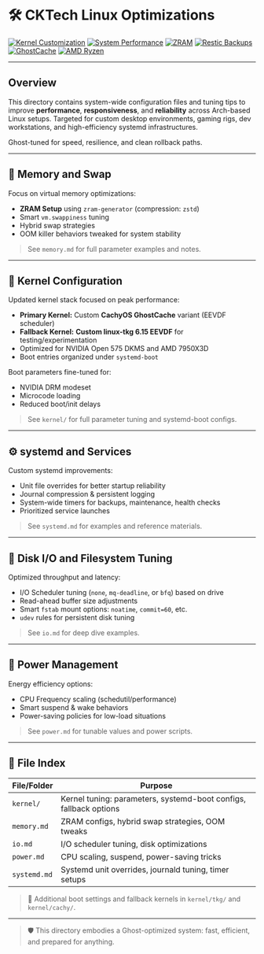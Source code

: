 # 🛠 CKTech Linux Optimizations

[![Kernel Customization](https://img.shields.io/badge/Kernel-Custom_Tuning-blue)](https://www.kernel.org/) [![System Performance](https://img.shields.io/badge/System-Optimized-brightgreen)](https://archlinux.org) [![ZRAM](https://img.shields.io/badge/ZRAM-Enabled-5C6BC0)](https://wiki.archlinux.org/title/Zram) [![Restic Backups](https://img.shields.io/badge/Backups-Restic-orange)](https://restic.net) [![GhostCache](https://img.shields.io/badge/CachyOS-GhostCache-ff69b4)](https://cachyos.org/) [![AMD Ryzen](https://img.shields.io/badge/Ryzen-7950X3D-ED1C24)](https://www.amd.com/en/processors/ryzen)

---

## Overview

This directory contains system-wide configuration files and tuning tips to improve **performance**, **responsiveness**, and **reliability** across Arch-based Linux setups. Targeted for custom desktop environments, gaming rigs, dev workstations, and high-efficiency systemd infrastructures.

Ghost-tuned for speed, resilience, and clean rollback paths.

---

## 🧬 Memory and Swap

Focus on virtual memory optimizations:

- **ZRAM Setup** using `zram-generator` (compression: `zstd`)
- Smart `vm.swappiness` tuning
- Hybrid swap strategies
- OOM killer behaviors tweaked for system stability

> See `memory.md` for full parameter examples and notes.

---

## 🧬 Kernel Configuration

Updated kernel stack focused on peak performance:

- **Primary Kernel:** Custom **CachyOS GhostCache** variant (EEVDF scheduler)
- **Fallback Kernel:** **Custom linux-tkg 6.15 EEVDF** for testing/experimentation
- Optimized for NVIDIA Open 575 DKMS and AMD 7950X3D
- Boot entries organized under `systemd-boot`

Boot parameters fine-tuned for:
- NVIDIA DRM modeset
- Microcode loading
- Reduced boot/init delays

> See `kernel/` for full parameter tuning and systemd-boot configs.

---

## ⚙️ systemd and Services

Custom systemd improvements:

- Unit file overrides for better startup reliability
- Journal compression & persistent logging
- System-wide timers for backups, maintenance, health checks
- Prioritized service launches

> See `systemd.md` for examples and reference materials.

---

## 💽 Disk I/O and Filesystem Tuning

Optimized throughput and latency:

- I/O Scheduler tuning (`none`, `mq-deadline`, or `bfq`) based on drive
- Read-ahead buffer size adjustments
- Smart `fstab` mount options: `noatime`, `commit=60`, etc.
- `udev` rules for persistent disk tuning

> See `io.md` for deep dive examples.

---

## 🔋 Power Management

Energy efficiency options:

- CPU Frequency scaling (schedutil/performance)
- Smart suspend & wake behaviors
- Power-saving policies for low-load situations

> See `power.md` for tunable values and power scripts.

---

## 📘 File Index

| File/Folder        | Purpose                                                             |
|--------------------|---------------------------------------------------------------------|
| `kernel/`          | Kernel tuning: parameters, systemd-boot configs, fallback options  |
| `memory.md`        | ZRAM configs, hybrid swap strategies, OOM tweaks                   |
| `io.md`            | I/O scheduler tuning, disk optimizations                           |
| `power.md`         | CPU scaling, suspend, power-saving tricks                          |
| `systemd.md`       | Systemd unit overrides, journald tuning, timer setups              |

> 📂 Additional boot settings and fallback kernels in `kernel/tkg/` and `kernel/cachy/`.

---

> 🛡️ This directory embodies a Ghost-optimized system: fast, efficient, and prepared for anything.

